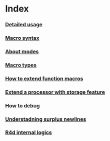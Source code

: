 # Index

### [Detailed usage](./docs/usage.md)

### [Macro syntax](./docs/macro_syntax.md)

### [About modes](./docs/modes.md)

### [Macro types](./docs/macro_types.md)

### [How to extend function macros](./docs/ext.md)

### [Extend a processor with storage feature](./docs/storage.md)

### [How to debug](./docs/debug.md)

### [Understadning surplus newlines](./docs/newline_rules.md)

### [R4d internal logics](./docs/r4d_internal.md)
